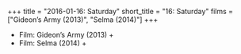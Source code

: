 +++
title = "2016-01-16: Saturday"
short_title = "16: Saturday"
films = ["Gideon’s Army (2013)", "Selma (2014)"]
+++


* Film: Gideon’s Army (2013) +
* Film: Selma (2014) +
